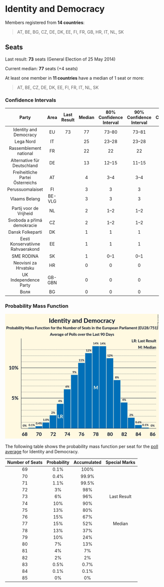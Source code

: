 # Identity and Democracy

Members registered from **14 countries**:

> AT, BE, BG, CZ, DE, DK, EE, FI, FR, GB, HR, IT, NL, SK

## Seats

Last result: **73** seats (General Election of 25 May 2014)

Current median: **77** seats (+4 seats)

At least one member in **11 countries** have a median of 1 seat or more:

> AT, BE, CZ, DE, DK, EE, FI, FR, IT, NL, SK

### Confidence Intervals

| Party | Area | Last Result | Median | 80% Confidence Interval | 90% Confidence Interval | 95% Confidence Interval | 99% Confidence Interval |
|:-----:|:----:|:-----------:|:------:|:-----------------------:|:-----------------------:|:-----------------------:|:-----------------------:|
| Identity and Democracy | EU | 73 | 77 | 73–80 | 73–81 | 72–81 | 71–83 |
| Lega Nord | IT | | 25 | 23–28 | 23–28 | 22–29 | 21–30 |
| Rassemblement national | FR | | 22 | 22 | 22 | 22 | 22 |
| Alternative für Deutschland | DE | | 13 | 12–15 | 11–15 | 11–15 | 10–15 |
| Freiheitliche Partei Österreichs | AT | | 4 | 3–4 | 3–4 | 3–5 | 3–5 |
| Perussuomalaiset | FI | | 3 | 3 | 3 | 3 | 3–4 |
| Vlaams Belang | BE-VLG | | 3 | 3 | 3 | 3 | 3 |
| Partij voor de Vrijheid | NL | | 2 | 1–2 | 1–2 | 1–3 | 1–3 |
| Svoboda a přímá demokracie | CZ | | 2 | 1–2 | 1–2 | 1–2 | 0–3 |
| Dansk Folkeparti | DK | | 1 | 1 | 1 | 1 | 1 |
| Eesti Konservatiivne Rahvaerakond | EE | | 1 | 1 | 1 | 1 | 1 |
| SME RODINA | SK | | 1 | 0–1 | 0–1 | 0–1 | 0–1 |
| Neovisni za Hrvatsku | HR | | 0 | 0 | 0 | 0 | 0 |
| UK Independence Party | GB-GBN | | 0 | 0 | 0 | 0 | 0 |
| Воля | BG | | 0 | 0 | 0 | 0 | 0 |

### Probability Mass Function

![Graph with seats probability mass function not yet produced](average-2019-08-31-seats-pmf-identityanddemocracy.png "Seats Probability Mass Function")

The following table shows the probability mass function per seat for the [poll average](average-2019-08-31.html) for Identity and Democracy.

| Number of Seats | Probability | Accumulated | Special Marks |
|:---------------:|:-----------:|:-----------:|:-------------:|
| 69 | 0.1% | 100% |  |
| 70 | 0.4% | 99.9% |  |
| 71 | 1.1% | 99.5% |  |
| 72 | 3% | 98% |  |
| 73 | 6% | 96% | Last Result |
| 74 | 10% | 90% |  |
| 75 | 13% | 80% |  |
| 76 | 15% | 67% |  |
| 77 | 15% | 52% | Median |
| 78 | 13% | 37% |  |
| 79 | 10% | 24% |  |
| 80 | 7% | 13% |  |
| 81 | 4% | 7% |  |
| 82 | 2% | 2% |  |
| 83 | 0.5% | 0.7% |  |
| 84 | 0.1% | 0.1% |  |
| 85 | 0% | 0% |  |



